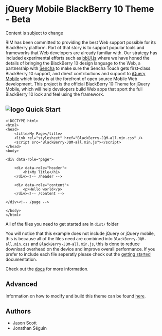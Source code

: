 jQuery Mobile BlackBerry 10 Theme - Beta
=========================

Content is subject to change

RIM has been committed to providing the best Web support possible for its BlackBerry platform. Part of that story is to support popular tools and frameworks that Web developers are already familiar with. Our strategy has included experimental efforts such as [bbUI.js](https://github.com/blackberry/bbui.js) where we have honed the details of bringing the BlackBerry 10 design language to the Web, a partnership with [Sencha](http://www.sencha.com/) to make sure the Sencha Touch gets first-class BlackBerry 10 support, and direct contributions and support to [jQuery Mobile](http://www.jquerymobile.com) which today is at the forefront of open source Mobile Web development. This project is the official BlackBerry 10 Theme for jQuery Mobile, which will help developers build Web apps that sport the full BlackBerry 10 look and feel using the framework.


![logo](http://github.rim.net/jasscott/JQM-BB10-Theme/raw/master/kitchenSink/kitchensink.png)
Quick Start
-----------
```
<!DOCTYPE html> 
<html> 
<head> 
	<title>My Page</title> 
	<link rel="stylesheet" href="BlackBerry-JQM-all.min.css" />
	<script src="BlackBerry-JQM-all.min.js"></script>
</head> 
<body> 

<div data-role="page">

	<div data-role="header">
		<h1>My Title</h1>
	</div><!-- /header -->

	<div data-role="content">	
		<p>Hello world</p>		
	</div><!-- /content -->

</div><!-- /page -->

</body>
</html>
```
All of the files you need to get started are in ```dist/``` folder

You will notice that this example does not include jQuery or jQuery mobile, this is because all of the files need are combined into ```BlackBerry-JQM-all.min.css``` and ```BlackBerry-JQM-all.min.js```, this is done to reduce download overhead on the device and improve overall performance. If you prefer to include each file seperatly please check out the [getting started](/jasscott/JQM-BB10-Theme/blob/master/docs/README.md) documentation.




Check out the [docs](/jasscott/JQM-BB10-Theme/blob/master/docs/README.md) for more information.

Advanced
--------
Information on how to modify and build this theme can be found [here](/jasscott/JQM-BB10-Theme/blob/master/docs/advanced/README.md).

Authors
-------
* Jason Scott
* Jonathan Séguin
